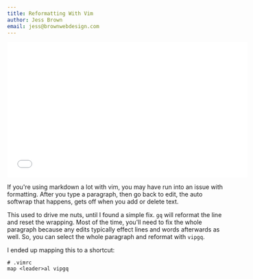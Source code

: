 ```yaml
---
title: Reformatting With Vim
author: Jess Brown
email: jess@brownwebdesign.com
---
```


<div class="flex-video widescreen"><iframe width="560" height="315" src="//www.youtube.com/embed/SHXHmJKe7dw" frameborder="0" allowfullscreen></iframe> </div>

If you're using markdown a lot with vim, you may have run into an issue
with formatting. After you type a paragraph, then go back to edit, the
auto softwrap that happens, gets off when you add or delete text.

This used to drive me nuts, until I found a simple fix. `gq` will
reformat the line and reset the wrapping. Most of the time, you'll need
to fix the whole paragraph because any edits typically effect lines and
words afterwards as well. So, you can select the whole paragraph and
reformat with `vipgq`.

I ended up mapping this to a shortcut:

    # .vimrc
    map <leader>al vipgq
    
